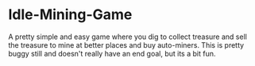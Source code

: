 # Idle-Mining-Game
A pretty simple and easy game where you dig to collect treasure and sell the treasure to mine at better places and buy auto-miners.
This is pretty buggy still and doesn't really have an end goal, but its a bit fun.
